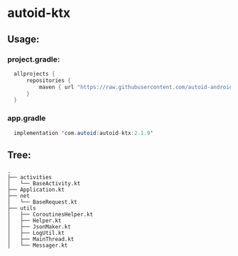 # autoid-ktx
## Usage:
### project.gradle:

```java
  allprojects {
      repositories {
          maven { url "https://raw.githubusercontent.com/autoid-android/autoid-ktx/master" }
      }
  }
```

### app.gradle

```java
  implementation 'com.autoid:autoid-ktx:2.1.9'
```

## Tree:

```
.
├── activities
│   └── BaseActivity.kt
├── Application.kt
├── net
│   └── BaseRequest.kt
├── utils
│   ├── CoroutinesHelper.kt
│   ├── Helper.kt
│   ├── JsonMaker.kt
│   ├── LogUtil.kt
│   ├── MainThread.kt
│   └── Messager.kt

```
